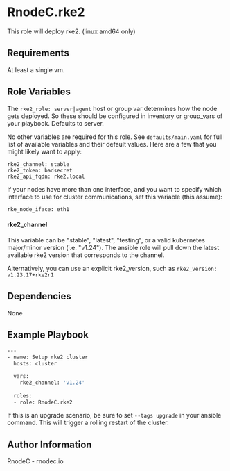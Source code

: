 RnodeC.rke2
=========

This role will deploy rke2.  (linux amd64 only) 

Requirements
------------

At least a single vm.   

Role Variables
--------------

The `rke2_role: server|agent` host or group var determines how the node gets deployed. So these should be configured in inventory or group_vars of your playbook.  Defaults to server. 

No other variables are required for this role.  See `defaults/main.yaml` for full list of available variables and their default values.  Here are a few that you might likely want to apply:

```
rke2_channel: stable
rke2_token: badsecret 
rke2_api_fqdn: rke2.local
```

If your nodes have more than one interface, and you want to specify which interface to use for cluster communications, set this variable (this assume):
```
rke_node_iface: eth1
```


#### rke2_channel 

This variable can be "stable", "latest", "testing", or a valid kubernetes major/minor version (i.e. "v1.24").  The ansible role will pull down the latest available rke2 version that corresponds to the channel.  

Alternatively, you can use an explicit rke2_version, such as `rke2_version: v1.23.17+rke2r1`

Dependencies
------------

None

Example Playbook
----------------

```bash
---
- name: Setup rke2 cluster
  hosts: cluster

  vars: 
    rke2_channel: 'v1.24'
  
  roles:
  - role: RnodeC.rke2 
```

If this is an upgrade scenario, be sure to set `--tags upgrade` in your ansible command. This will trigger a rolling restart of the cluster.  


Author Information
------------------

RnodeC - rnodec.io 